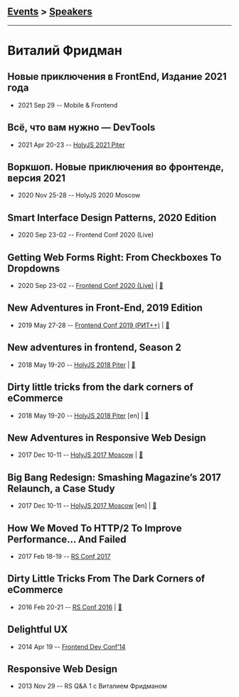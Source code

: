## [Events](../README.md) > [Speakers](../speakers.md)
---

# Виталий Фридман

## Новые приключения в FrontEnd, Издание 2021 года
- 2021 Sep 29 -- Mobile &amp; Frontend    
## Всё, что вам нужно — DevTools
- 2021 Apr 20-23 -- [HolyJS 2021 Piter](https://youtu.be/KLW8wjJ6SqM)    
## Воркшоп. Новые приключения во фронтенде, версия 2021
- 2020 Nov 25-28 -- HolyJS 2020 Moscow    
## Smart Interface Design Patterns, 2020 Edition
- 2020 Sep 23-02 -- Frontend Conf 2020 (Live)    
## Getting Web Forms Right: From Checkboxes To Dropdowns
- 2020 Sep 23-02 -- [Frontend Conf 2020 (Live)](https://youtu.be/nAb1kdU_fYA)  | [:notebook:](https://drive.google.com/file/d/1W6cvXzZy9boohWIApcwwzVOUdkRVYFBY/view)  
## New Adventures in Front-End, 2019 Edition
- 2019 May 27-28 -- [Frontend Conf 2019 (РИТ++)](https://www.youtube.com/watch?v=Wz17FARavd0)  | [:notebook:](https://www.dropbox.com/sh/kg71jju3yvj5jqw/AAAGCH5bqruyDSvQMIUwBCkJa/%D0%9A%D0%BE%D0%BD%D0%B3%D1%80%D0%B5%D1%81%D1%81-%D1%85%D0%BE%D0%BB%D0%BB/27.05/8.New%20Adventures%20in%20Front-End%202019%20Edition_%D0%92%D0%B8%D1%82%D0%B0%D0%BB%D0%B8%D0%B9%20%D0%A4%D1%80%D0%B8%D0%B4%D0%BC%D0%B0%D0%BD_%D0%B2%D0%B5%D1%80.1.pdf?dl=0)  
## New adventures in frontend, Season 2
- 2018 May 19-20 -- [HolyJS 2018 Piter](https://youtu.be/wuTPzW6aK0Q)  | [:notebook:](https://downloads.ctfassets.net/nn534z2fqr9f/258nBVG8gIoqgU6Gc2ymGQ/321f64509d556f34ebc8a050e1b90891/holyjs-opening.pdf)  
## Dirty little tricks from the dark corners of eCommerce
- 2018 May 19-20 -- [HolyJS 2018 Piter](https://youtu.be/JZQsvPXMuJM) [en] | [:notebook:](https://downloads.ctfassets.net/nn534z2fqr9f/2sw2xzK7c8qeW4UeW6ugsC/c12e156572aaf355308dcd5d0a89e3f8/holy-dirty-little-tricks.pdf)  
## New Adventures in Responsive Web Design
- 2017 Dec 10-11 -- [HolyJS 2017 Moscow](https://www.youtube.com/watch?v=rgHLV2fe-2I)  | [:notebook:](https://downloads.ctfassets.net/nn534z2fqr9f/1xNCNjP5xm2i4QAUeiOCuE/1ea6008676818ad1afbe8c0e281796ed/vitaly-friedman-new-adventures-in-responsive-design.pdf)  
## Big Bang Redesign: Smashing Magazine’s 2017 Relaunch, a Case Study
- 2017 Dec 10-11 -- [HolyJS 2017 Moscow](https://www.youtube.com/watch?v=CQ6QqI0tV58) [en] | [:notebook:](https://downloads.ctfassets.net/nn534z2fqr9f/6OVnOnD0PeaqaOuEmEuyOw/8bb85a7a0fe2a728bfa2e8d6a0d3080f/smashing-redesign-big-bang-case-study.pdf)  
## How We Moved To HTTP&#x2F;2 To Improve Performance... And Failed
- 2017 Feb 18-19 -- [RS Conf 2017](https://www.youtube.com/watch?v=whFhyHysYYg)    
## Dirty Little Tricks From The Dark Corners of eCommerce
- 2016 Feb 20-21 -- [RS Conf 2016](https://www.youtube.com/watch?v=R-n_E0U1zC4)  | [:notebook:](https://www.youtube.com/watch?v=VVnvFAOXZvo)  
## Delightful UX
- 2014 Apr 19 -- [Frontend Dev Conf’14](https://www.youtube.com/watch?v=By3qHQbh8Qs)    
## Responsive Web Design
- 2013 Nov 29 -- RS Q&amp;A 1 c Виталием Фридманом    
